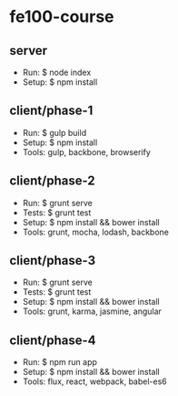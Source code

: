 fe100-course
============

## server
- Run: $ node index
- Setup: $ npm install

## client/phase-1
- Run: $ gulp build
- Setup: $ npm install
- Tools: gulp, backbone, browserify

## client/phase-2
- Run: $ grunt serve
- Tests: $ grunt test
- Setup: $ npm install && bower install
- Tools: grunt, mocha, lodash, backbone

## client/phase-3
- Run: $ grunt serve
- Tests: $ grunt test
- Setup: $ npm install && bower install
- Tools: grunt, karma, jasmine, angular

## client/phase-4
- Run: $ npm run app
- Setup: $ npm install && bower install
- Tools: flux, react, webpack, babel-es6
